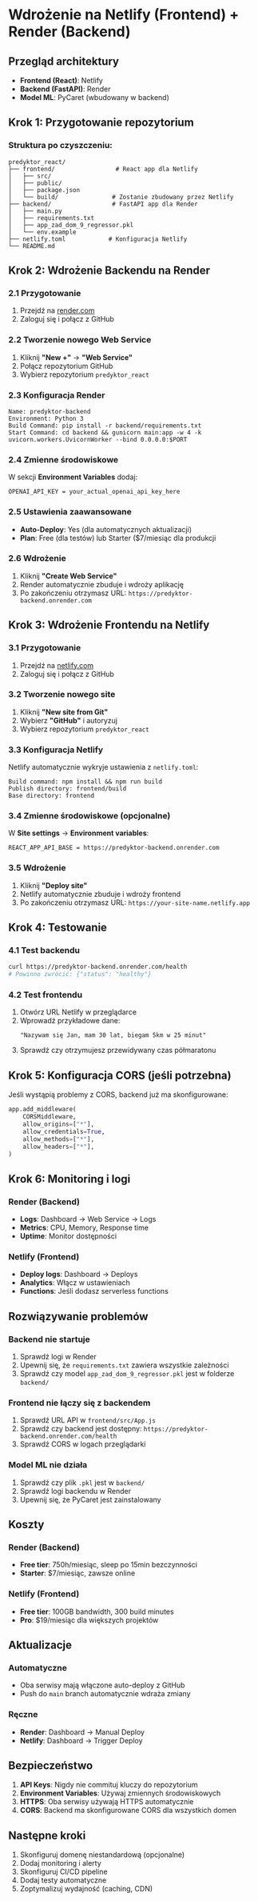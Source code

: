 # Wdrożenie na Netlify (Frontend) + Render (Backend)

## Przegląd architektury

- **Frontend (React)**: Netlify
- **Backend (FastAPI)**: Render
- **Model ML**: PyCaret (wbudowany w backend)

## Krok 1: Przygotowanie repozytorium

### Struktura po czyszczeniu:
```
predyktor_react/
├── frontend/                 # React app dla Netlify
│   ├── src/
│   ├── public/
│   ├── package.json
│   └── build/               # Zostanie zbudowany przez Netlify
├── backend/                 # FastAPI app dla Render
│   ├── main.py
│   ├── requirements.txt
│   ├── app_zad_dom_9_regressor.pkl
│   └── env.example
├── netlify.toml            # Konfiguracja Netlify
└── README.md
```

## Krok 2: Wdrożenie Backendu na Render

### 2.1 Przygotowanie
1. Przejdź na [render.com](https://render.com)
2. Zaloguj się i połącz z GitHub

### 2.2 Tworzenie nowego Web Service
1. Kliknij **"New +"** → **"Web Service"**
2. Połącz repozytorium GitHub
3. Wybierz repozytorium `predyktor_react`

### 2.3 Konfiguracja Render
```
Name: predyktor-backend
Environment: Python 3
Build Command: pip install -r backend/requirements.txt
Start Command: cd backend && gunicorn main:app -w 4 -k uvicorn.workers.UvicornWorker --bind 0.0.0.0:$PORT
```

### 2.4 Zmienne środowiskowe
W sekcji **Environment Variables** dodaj:
```
OPENAI_API_KEY = your_actual_openai_api_key_here
```

### 2.5 Ustawienia zaawansowane
- **Auto-Deploy**: Yes (dla automatycznych aktualizacji)
- **Plan**: Free (dla testów) lub Starter ($7/miesiąc dla produkcji

### 2.6 Wdrożenie
1. Kliknij **"Create Web Service"**
2. Render automatycznie zbuduje i wdroży aplikację
3. Po zakończeniu otrzymasz URL: `https://predyktor-backend.onrender.com`

## Krok 3: Wdrożenie Frontendu na Netlify

### 3.1 Przygotowanie
1. Przejdź na [netlify.com](https://netlify.com)
2. Zaloguj się i połącz z GitHub

### 3.2 Tworzenie nowego site
1. Kliknij **"New site from Git"**
2. Wybierz **"GitHub"** i autoryzuj
3. Wybierz repozytorium `predyktor_react`

### 3.3 Konfiguracja Netlify
Netlify automatycznie wykryje ustawienia z `netlify.toml`:
```
Build command: npm install && npm run build
Publish directory: frontend/build
Base directory: frontend
```

### 3.4 Zmienne środowiskowe (opcjonalne)
W **Site settings** → **Environment variables**:
```
REACT_APP_API_BASE = https://predyktor-backend.onrender.com
```

### 3.5 Wdrożenie
1. Kliknij **"Deploy site"**
2. Netlify automatycznie zbuduje i wdroży frontend
3. Po zakończeniu otrzymasz URL: `https://your-site-name.netlify.app`

## Krok 4: Testowanie

### 4.1 Test backendu
```bash
curl https://predyktor-backend.onrender.com/health
# Powinno zwrócić: {"status": "healthy"}
```

### 4.2 Test frontendu
1. Otwórz URL Netlify w przeglądarce
2. Wprowadź przykładowe dane:
   ```
   "Nazywam się Jan, mam 30 lat, biegam 5km w 25 minut"
   ```
3. Sprawdź czy otrzymujesz przewidywany czas półmaratonu

## Krok 5: Konfiguracja CORS (jeśli potrzebna)

Jeśli wystąpią problemy z CORS, backend już ma skonfigurowane:
```python
app.add_middleware(
    CORSMiddleware,
    allow_origins=["*"],
    allow_credentials=True,
    allow_methods=["*"],
    allow_headers=["*"],
)
```

## Krok 6: Monitoring i logi

### Render (Backend)
- **Logs**: Dashboard → Web Service → Logs
- **Metrics**: CPU, Memory, Response time
- **Uptime**: Monitor dostępności

### Netlify (Frontend)
- **Deploy logs**: Dashboard → Deploys
- **Analytics**: Włącz w ustawieniach
- **Functions**: Jeśli dodasz serverless functions

## Rozwiązywanie problemów

### Backend nie startuje
1. Sprawdź logi w Render
2. Upewnij się, że `requirements.txt` zawiera wszystkie zależności
3. Sprawdź czy model `app_zad_dom_9_regressor.pkl` jest w folderze `backend/`

### Frontend nie łączy się z backendem
1. Sprawdź URL API w `frontend/src/App.js`
2. Sprawdź czy backend jest dostępny: `https://predyktor-backend.onrender.com/health`
3. Sprawdź CORS w logach przeglądarki

### Model ML nie działa
1. Sprawdź czy plik `.pkl` jest w `backend/`
2. Sprawdź logi backendu w Render
3. Upewnij się, że PyCaret jest zainstalowany

## Koszty

### Render (Backend)
- **Free tier**: 750h/miesiąc, sleep po 15min bezczynności
- **Starter**: $7/miesiąc, zawsze online

### Netlify (Frontend)
- **Free tier**: 100GB bandwidth, 300 build minutes
- **Pro**: $19/miesiąc dla większych projektów

## Aktualizacje

### Automatyczne
- Oba serwisy mają włączone auto-deploy z GitHub
- Push do `main` branch automatycznie wdraża zmiany

### Ręczne
- **Render**: Dashboard → Manual Deploy
- **Netlify**: Dashboard → Trigger Deploy

## Bezpieczeństwo

1. **API Keys**: Nigdy nie commituj kluczy do repozytorium
2. **Environment Variables**: Używaj zmiennych środowiskowych
3. **HTTPS**: Oba serwisy używają HTTPS automatycznie
4. **CORS**: Backend ma skonfigurowane CORS dla wszystkich domen

## Następne kroki

1. Skonfiguruj domenę niestandardową (opcjonalne)
2. Dodaj monitoring i alerty
3. Skonfiguruj CI/CD pipeline
4. Dodaj testy automatyczne
5. Zoptymalizuj wydajność (caching, CDN)
